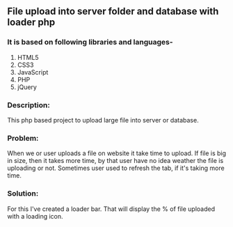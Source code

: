 ## File upload into server folder and database with loader php

### It is based on following libraries and languages-
1. HTML5
2. CSS3
3. JavaScript
4. PHP
5. jQuery

### Description:

This php based project to upload large file into server or database. 

### Problem: 
When we or user uploads a file on website it take time to upload. If file is big in size, then it takes more time, by that user have no idea weather the file is uploading or not. Sometimes user used to refresh the tab, if it's taking more time.

### Solution:
For this I've created a loader bar. That will display the % of file uploaded with a loading icon.

